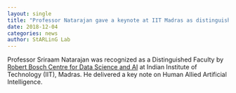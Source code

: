 ```yaml
---
layout: single
title: "Professor Natarajan gave a keynote at IIT Madras as distinguished faculty"
date: 2018-12-04
categories: news
author: StARLinG Lab
---
```


Professor Sriraam Natarajan was recognized as a Distinguished Faculty by [Robert Bosch Centre for Data Science and AI](https://rbc-dsai.iitm.ac.in/) at Indian Institute of Technology (IIT), Madras. He delivered a key note on Human Allied Artificial Intelligence.
